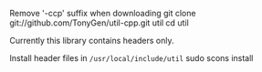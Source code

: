 Remove '-ccp' suffix when downloading
	git clone git://github.com/TonyGen/util-cpp.git util
	cd util

Currently this library contains headers only.

Install header files in `/usr/local/include/util`
	sudo scons install
